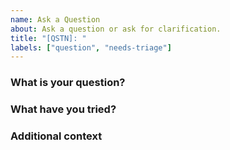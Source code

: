 ```yaml
---
name: Ask a Question
about: Ask a question or ask for clarification.
title: "[QSTN]: "
labels: ["question", "needs-triage"]
---
```


### What is your question?
### What have you tried?
### Additional context